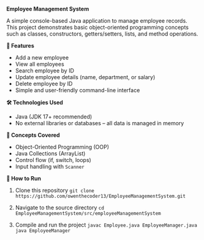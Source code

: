  **Employee Management System**

A simple console-based Java application to manage employee records. This project demonstrates basic object-oriented programming concepts such as classes, constructors, getters/setters, lists, and method operations.

**🚀 Features**

- Add a new employee
- View all employees
- Search employee by ID
- Update employee details (name, department, or salary)
- Delete employee by ID
- Simple and user-friendly command-line interface

 **🛠️ Technologies Used**

- Java (JDK 17+ recommended)
- No external libraries or databases – all data is managed in memory

**🧠 Concepts Covered**

- Object-Oriented Programming (OOP)
- Java Collections (ArrayList)
- Control flow (if, switch, loops)
- Input handling with `Scanner`

**📝 How to Run**
1. Clone this repository 
```git clone https://github.com/owenthecoder13/EmployeeManagementSystem.git```

2. Navigate to the source directory
```cd EmployeeManagementSystem/src/employeeManagementSystem```

3. Compile and run the project
```javac Employee.java EmployeeManager.java```
```java EmployeeManager```
